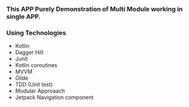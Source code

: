 ### This APP Purely Demonstration of Multi Module working in single APP. ###

### Using Technologies ###

* Kotlin
* Dagger Hilt
* Junit
* Kotlin coroutines
* MVVM
* Glide
* TDD (Unit test)
* Modular Approaach
* Jetpack Navigation component

